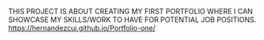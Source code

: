 THIS PROJECT IS ABOUT CREATING MY FIRST PORTFOLIO WHERE I CAN SHOWCASE MY SKILLS/WORK TO HAVE FOR POTENTIAL JOB POSITIONS. 
https://hernandezcui.github.io/Portfolio-one/ 

